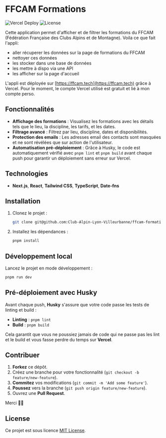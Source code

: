 # FFCAM Formations
![Vercel Deploy](https://deploy-badge.vercel.app/vercel/ffcam-formations)
 ![License](https://img.shields.io/badge/license-MIT-blue)

Cette application permet d'afficher et de filtrer les formations du FFCAM (Fédération Française des Clubs Alpins et de Montagne).
Voila ce que fait l'appli:
- aller récuperer les données sur la page de formations du FFCAM
- nettoyer ces données
- les stocker dans une base de données
- les mettre à dispo via une API
- les afficher sur la page d'accueil

L'appli est déployée sur [https://ffcam.tech](https://ffcam.tech) grâce à Vercel. Pour le moment, le compte Vercel utilisé est gratuit et lié à mon compte perso.

## Fonctionnalités

- **Affichage des formations** : Visualisez les formations avec les détails tels que le lieu, la discipline, les tarifs, et les dates.
- **Filtrage avancé** : Filtrez par lieu, discipline, dates et disponibilités.
- **Protection des emails** : Les adresses email des contacts sont masquées et ne sont révélées que sur action de l'utilisateur.
- **Automatisation pré-déploiement** : Grâce à Husky, le code est automatiquement vérifié avec `pnpm lint` et `pnpm build` avant chaque push pour garantir un déploiement sans erreur sur Vercel.

## Technologies

- **Next.js**, **React**, **Tailwind CSS**, **TypeScript**, **Date-fns**
  
## Installation

1. Clonez le projet :

   ```bash
   git clone git@github.com:Club-Alpin-Lyon-Villeurbanne/ffcam-formations.git
   ```

2. Installez les dépendances :

   ```bash
   pnpm install
   ```

## Développement local

Lancez le projet en mode développement :

```bash
pnpm run dev
```

## Pré-déploiement avec Husky

Avant chaque push, **Husky** s'assure que votre code passe les tests de linting et build :

- **Linting** : `pnpm lint`
- **Build** : `pnpm build`

Cela garantit que vous ne poussiez jamais de code qui ne passe pas les lint et le build et vous fasse perdre du temps sur **Vercel**.

## Contribuer

1. **Forkez** ce dépôt.
2. Créez une branche pour votre fonctionnalité (`git checkout -b feature/new-feature`).
3. **Commitez** vos modifications (`git commit -m 'Add some feature'`).
4. **Poussez** vers la branche (`git push origin feature/new-feature`).
5. Ouvrez une **Pull Request**.

Merci 🙏🏼

## License

Ce projet est sous licence [MIT License](./LICENSE).
